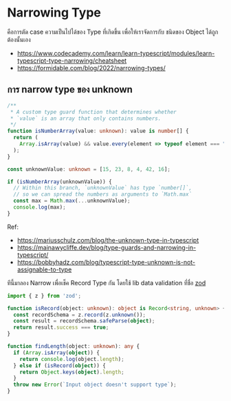 # Narrowing Type

คือการตัด case ความเป็นไปได้ของ Type ที่เกิดขึ้น เพื่อให้เราจัดการกับ ชนิดของ Object ได้ถูกต้องนั้นเอง

- https://www.codecademy.com/learn/learn-typescript/modules/learn-typescript-type-narrowing/cheatsheet
- https://formidable.com/blog/2022/narrowing-types/

## การ narrow type ของ unknown

```ts
/**
 * A custom type guard function that determines whether
 * `value` is an array that only contains numbers.
 */
function isNumberArray(value: unknown): value is number[] {
  return (
    Array.isArray(value) && value.every(element => typeof element === "number")
  );
}

const unknownValue: unknown = [15, 23, 8, 4, 42, 16];

if (isNumberArray(unknownValue)) {
  // Within this branch, `unknownValue` has type `number[]`,
  // so we can spread the numbers as arguments to `Math.max`
  const max = Math.max(...unknownValue);
  console.log(max);
}
```

Ref: 
- https://mariusschulz.com/blog/the-unknown-type-in-typescript
- https://mainawycliffe.dev/blog/type-guards-and-narrowing-in-typescript/
- https://bobbyhadz.com/blog/typescript-type-unknown-is-not-assignable-to-type

ทีนี้มาลอง Narrow เพื่อเช็ค Record Type กัน โดยใช้ lib data validation ที่ชื่อ [zod](https://github.com/colinhacks/zod)

```ts
import { z } from 'zod';

function isRecord(object: unknown): object is Record<string, unknown> {
  const recordSchema = z.record(z.unknown());
  const result = recordSchema.safeParse(object);
  return result.success === true;
}

function findLength(object: unknown): any {
  if (Array.isArray(object)) {
    return console.log(object.length);
  } else if (isRecord(object)) {
    return Object.keys(object).length;
  }
  throw new Error(`Input object doesn't support type`);
}
```